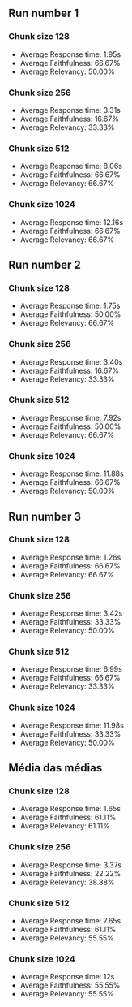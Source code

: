 ## Run number 1
### Chunk size 128
- Average Response time: 1.95s
- Average Faithfulness: 66.67%
- Average Relevancy: 50.00%
            
### Chunk size 256
- Average Response time: 3.31s
- Average Faithfulness: 16.67%
- Average Relevancy: 33.33%
            
### Chunk size 512
- Average Response time: 8.06s
- Average Faithfulness: 66.67%
- Average Relevancy: 66.67%
            
### Chunk size 1024
- Average Response time: 12.16s
- Average Faithfulness: 66.67%
- Average Relevancy: 66.67%
            
## Run number 2
### Chunk size 128
- Average Response time: 1.75s
- Average Faithfulness: 50.00%
- Average Relevancy: 66.67%
            
### Chunk size 256
- Average Response time: 3.40s
- Average Faithfulness: 16.67%
- Average Relevancy: 33.33%
            
### Chunk size 512
- Average Response time: 7.92s
- Average Faithfulness: 50.00%
- Average Relevancy: 66.67%
            
### Chunk size 1024
- Average Response time: 11.88s
- Average Faithfulness: 66.67%
- Average Relevancy: 50.00%

## Run number 3
### Chunk size 128
- Average Response time: 1.26s
- Average Faithfulness: 66.67%
- Average Relevancy: 66.67%
            
### Chunk size 256
- Average Response time: 3.42s
- Average Faithfulness: 33.33%
- Average Relevancy: 50.00%
            
### Chunk size 512
- Average Response time: 6.99s
- Average Faithfulness: 66.67%
- Average Relevancy: 33.33%
            
### Chunk size 1024
- Average Response time: 11.98s
- Average Faithfulness: 33.33%
- Average Relevancy: 50.00%

## Média das médias
### Chunk size 128
- Average Response time: 1.65s
- Average Faithfulness: 61.11%
- Average Relevancy: 61.11%
            
### Chunk size 256
- Average Response time: 3.37s
- Average Faithfulness: 22.22%
- Average Relevancy: 38.88%
            
### Chunk size 512
- Average Response time: 7.65s
- Average Faithfulness: 61.11%
- Average Relevancy: 55.55%
            
### Chunk size 1024
- Average Response time: 12s
- Average Faithfulness: 55.55%
- Average Relevancy: 55.55%
            